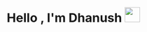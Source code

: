 

<h1 align="center" font-size=72>Hello , I'm <strong>Dhanush</strong> <strong><img src="https://media.giphy.com/media/hvRJCLFzcasrR4ia7z/giphy.gif" width="35"></strong></h1>


